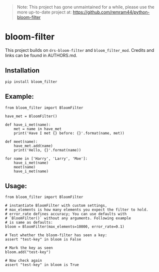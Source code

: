 > Note: This project has gone unmaintained for a while,
please use the more up-to-date project at: https://github.com/remram44/python-bloom-filter

# bloom-filter

This project builds on `drs-bloom-filter` and `bloom_filter_mod`.
Credits and links can be found in AUTHORS.md.

## Installation

    pip install bloom_filter


## Example:

    from bloom_filter import BloomFilter

    have_met = BloomFilter()

    def have_i_met(name):
        met = name in have_met
        print('Have I met {} before: {}'.format(name, met))

    def meet(name):
        have_met.add(name)
        print('Hello, {}'.format(name))

    for name in ['Harry', 'Larry', 'Moe']:
        have_i_met(name)
        meet(name)
        have_i_met(name)


## Usage:

    from bloom_filter import BloomFilter

    # instantiate BloomFilter with custom settings,
    # max_elements is how many elements you expect the filter to hold.
    # error_rate defines accuracy; You can use defaults with
    # `BloomFilter()` without any arguments. Following example
    # is same as defaults:
    bloom = BloomFilter(max_elements=10000, error_rate=0.1)

    # Test whether the bloom-filter has seen a key:
    assert "test-key" in bloom is False

    # Mark the key as seen
    bloom.add("test-key")

    # Now check again
    assert "test-key" in bloom is True
